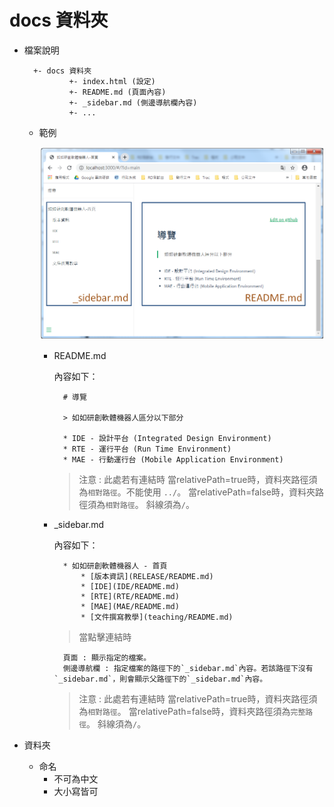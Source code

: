 # docs 資料夾

* 檔案說明

        +- docs 資料夾
                +- index.html (設定)
                +- README.md (頁面內容)
                +- _sidebar.md (側邊導航欄內容)
                +- ...

    * 範例

        ![](attachment/1.png)

        * README.md

            內容如下：

                # 導覽

                > 如如研創軟體機器人區分以下部分

                * IDE - 設計平台 (Integrated Design Environment)
                * RTE - 運行平台 (Run Time Environment)
                * MAE - 行動運行台 (Mobile Application Environment)    

            > 注意 : 此處若有連結時
                當relativePath=true時，資料夾路徑須為`相對路徑`。不能使用 ` ../ `。
                當relativePath=false時，資料夾路徑須為`相對路徑`。
                斜線須為` / `。

        * _sidebar.md

            內容如下：
            
                * 如如研創軟體機器人 - 首頁
                    * [版本資訊](RELEASE/README.md)
                    * [IDE](IDE/README.md)
                    * [RTE](RTE/README.md)
                    * [MAE](MAE/README.md)
                    * [文件撰寫教學](teaching/README.md)

            > 當點擊連結時

                頁面 : 顯示指定的檔案。
                側邊導航欄 : 指定檔案的路徑下的`_sidebar.md`內容。若該路徑下沒有`_sidebar.md`，則會顯示父路徑下的`_sidebar.md`內容。
            
            > 注意 : 此處若有連結時
                當relativePath=true時，資料夾路徑須為`相對路徑`。
                當relativePath=false時，資料夾路徑須為`完整路徑`。
                斜線須為` / `。

* 資料夾

    * 命名
        * 不可為中文
        * 大小寫皆可


